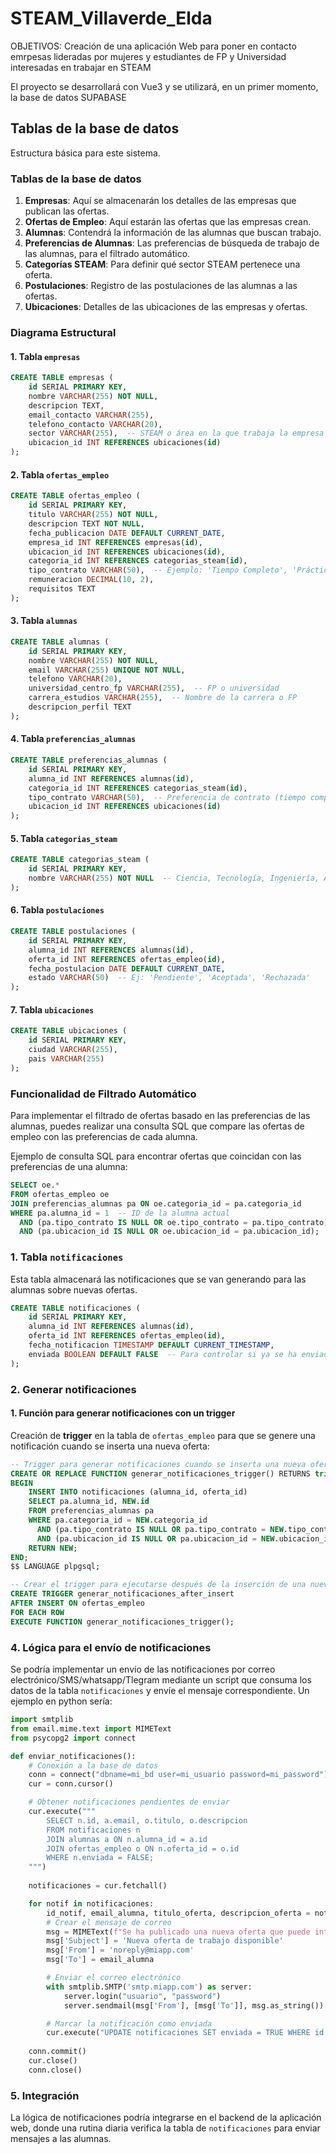 # STEAM_Villaverde_Elda

OBJETIVOS: Creación de una aplicación Web para poner en contacto emrpesas lideradas por mujeres y estudiantes de FP y Universidad interesadas en trabajar en STEAM

El proyecto se desarrollará con Vue3 y se utilizará, en un primer momento, la base de datos SUPABASE

## Tablas de la base de datos
Estructura básica para este sistema.

### Tablas de la base de datos

1. **Empresas**: Aquí se almacenarán los detalles de las empresas que publican las ofertas.
2. **Ofertas de Empleo**: Aquí estarán las ofertas que las empresas crean.
3. **Alumnas**: Contendrá la información de las alumnas que buscan trabajo.
4. **Preferencias de Alumnas**: Las preferencias de búsqueda de trabajo de las alumnas, para el filtrado automático.
5. **Categorías STEAM**: Para definir qué sector STEAM pertenece una oferta.
6. **Postulaciones**: Registro de las postulaciones de las alumnas a las ofertas.
7. **Ubicaciones**: Detalles de las ubicaciones de las empresas y ofertas.

### Diagrama Estructural

#### 1. Tabla `empresas`
```sql
CREATE TABLE empresas (
    id SERIAL PRIMARY KEY,
    nombre VARCHAR(255) NOT NULL,
    descripcion TEXT,
    email_contacto VARCHAR(255),
    telefono_contacto VARCHAR(20),
    sector VARCHAR(255),  -- STEAM o área en la que trabaja la empresa
    ubicacion_id INT REFERENCES ubicaciones(id)
);
```

#### 2. Tabla `ofertas_empleo`
```sql
CREATE TABLE ofertas_empleo (
    id SERIAL PRIMARY KEY,
    titulo VARCHAR(255) NOT NULL,
    descripcion TEXT NOT NULL,
    fecha_publicacion DATE DEFAULT CURRENT_DATE,
    empresa_id INT REFERENCES empresas(id),
    ubicacion_id INT REFERENCES ubicaciones(id),
    categoria_id INT REFERENCES categorias_steam(id),
    tipo_contrato VARCHAR(50),  -- Ejemplo: 'Tiempo Completo', 'Prácticas'
    remuneracion DECIMAL(10, 2),
    requisitos TEXT
);
```

#### 3. Tabla `alumnas`
```sql
CREATE TABLE alumnas (
    id SERIAL PRIMARY KEY,
    nombre VARCHAR(255) NOT NULL,
    email VARCHAR(255) UNIQUE NOT NULL,
    telefono VARCHAR(20),
    universidad_centro_fp VARCHAR(255),  -- FP o universidad
    carrera_estudios VARCHAR(255),  -- Nombre de la carrera o FP
    descripcion_perfil TEXT
);
```

#### 4. Tabla `preferencias_alumnas`
```sql
CREATE TABLE preferencias_alumnas (
    id SERIAL PRIMARY KEY,
    alumna_id INT REFERENCES alumnas(id),
    categoria_id INT REFERENCES categorias_steam(id),
    tipo_contrato VARCHAR(50),  -- Preferencia de contrato (tiempo completo, prácticas)
    ubicacion_id INT REFERENCES ubicaciones(id)
);
```

#### 5. Tabla `categorias_steam`
```sql
CREATE TABLE categorias_steam (
    id SERIAL PRIMARY KEY,
    nombre VARCHAR(255) NOT NULL  -- Ciencia, Tecnología, Ingeniería, Artes, Matemáticas, etc.
);
```

#### 6. Tabla `postulaciones`
```sql
CREATE TABLE postulaciones (
    id SERIAL PRIMARY KEY,
    alumna_id INT REFERENCES alumnas(id),
    oferta_id INT REFERENCES ofertas_empleo(id),
    fecha_postulacion DATE DEFAULT CURRENT_DATE,
    estado VARCHAR(50)  -- Ej: 'Pendiente', 'Aceptada', 'Rechazada'
);
```

#### 7. Tabla `ubicaciones`
```sql
CREATE TABLE ubicaciones (
    id SERIAL PRIMARY KEY,
    ciudad VARCHAR(255),
    pais VARCHAR(255)
);
```

### Funcionalidad de Filtrado Automático
Para implementar el filtrado de ofertas basado en las preferencias de las alumnas, puedes realizar una consulta SQL que compare las ofertas de empleo con las preferencias de cada alumna.

Ejemplo de consulta SQL para encontrar ofertas que coincidan con las preferencias de una alumna:

```sql
SELECT oe.*
FROM ofertas_empleo oe
JOIN preferencias_alumnas pa ON oe.categoria_id = pa.categoria_id
WHERE pa.alumna_id = 1  -- ID de la alumna actual
  AND (pa.tipo_contrato IS NULL OR oe.tipo_contrato = pa.tipo_contrato)
  AND (pa.ubicacion_id IS NULL OR oe.ubicacion_id = pa.ubicacion_id);
```

### 1. Tabla `notificaciones`

Esta tabla almacenará las notificaciones que se van generando para las alumnas sobre nuevas ofertas.

```sql
CREATE TABLE notificaciones (
    id SERIAL PRIMARY KEY,
    alumna_id INT REFERENCES alumnas(id),
    oferta_id INT REFERENCES ofertas_empleo(id),
    fecha_notificacion TIMESTAMP DEFAULT CURRENT_TIMESTAMP,
    enviada BOOLEAN DEFAULT FALSE  -- Para controlar si ya se ha enviado la notificación
);
```

### 2. Generar notificaciones

#### 1. Función para generar notificaciones con un trigger

Creación de  **trigger** en la tabla de `ofertas_empleo` para que se genere una notificación cuando se inserta una nueva oferta:

```sql
-- Trigger para generar notificaciones cuando se inserta una nueva oferta
CREATE OR REPLACE FUNCTION generar_notificaciones_trigger() RETURNS trigger AS $$
BEGIN
    INSERT INTO notificaciones (alumna_id, oferta_id)
    SELECT pa.alumna_id, NEW.id
    FROM preferencias_alumnas pa
    WHERE pa.categoria_id = NEW.categoria_id
      AND (pa.tipo_contrato IS NULL OR pa.tipo_contrato = NEW.tipo_contrato)
      AND (pa.ubicacion_id IS NULL OR pa.ubicacion_id = NEW.ubicacion_id);
    RETURN NEW;
END;
$$ LANGUAGE plpgsql;

-- Crear el trigger para ejecutarse después de la inserción de una nueva oferta
CREATE TRIGGER generar_notificaciones_after_insert
AFTER INSERT ON ofertas_empleo
FOR EACH ROW
EXECUTE FUNCTION generar_notificaciones_trigger();
```


### 4. Lógica para el envío de notificaciones
Se  podría implementar un envío de las notificaciones por correo electrónico/SMS/whatsapp/Tlegram mediante un script que consuma los datos de la tabla `notificaciones` y envíe el mensaje correspondiente. Un ejemplo en python sería:

```python
import smtplib
from email.mime.text import MIMEText
from psycopg2 import connect

def enviar_notificaciones():
    # Conexión a la base de datos
    conn = connect("dbname=mi_bd user=mi_usuario password=mi_password")
    cur = conn.cursor()

    # Obtener notificaciones pendientes de enviar
    cur.execute("""
        SELECT n.id, a.email, o.titulo, o.descripcion
        FROM notificaciones n
        JOIN alumnas a ON n.alumna_id = a.id
        JOIN ofertas_empleo o ON n.oferta_id = o.id
        WHERE n.enviada = FALSE;
    """)
    
    notificaciones = cur.fetchall()

    for notif in notificaciones:
        id_notif, email_alumna, titulo_oferta, descripcion_oferta = notif
        # Crear el mensaje de correo
        msg = MIMEText(f"Se ha publicado una nueva oferta que puede interesarte: {titulo_oferta}\n\n{descripcion_oferta}")
        msg['Subject'] = 'Nueva oferta de trabajo disponible'
        msg['From'] = 'noreply@miapp.com'
        msg['To'] = email_alumna

        # Enviar el correo electrónico
        with smtplib.SMTP('smtp.miapp.com') as server:
            server.login("usuario", "password")
            server.sendmail(msg['From'], [msg['To']], msg.as_string())

        # Marcar la notificación como enviada
        cur.execute("UPDATE notificaciones SET enviada = TRUE WHERE id = %s", (id_notif,))
    
    conn.commit()
    cur.close()
    conn.close()
```

### 5. Integración

La lógica de notificaciones podría integrarse en el backend de la aplicación web, donde una rutina diaria verifica la tabla de `notificaciones` para enviar mensajes a las alumnas.
